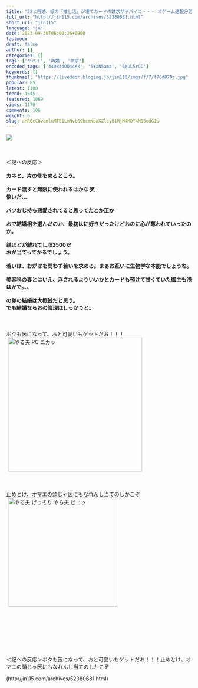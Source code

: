 ```yaml
---
title: "22と再婚、嫁の「推し活」が凄てカードの請求がヤバイに・・・ オゲーム速報＠刃"
full_url: "http://jin115.com/archives/52380681.html"
short_url: "jin115"
language: "ja"
date: 2023-09-30T06:00:26+0900
lastmod: 
draft: false
author: []
categories: []
tags: ['ヤバイ', '再婚', '請求']
encoded_tags: ['44Ok44OQ44Kk', '5YaN5ama', '6KuL5rGC']
keywords: []
thumbnail: "https://livedoor.blogimg.jp/jin115/imgs/f/7/f76d870c.jpg"
popular: 85
latest: 1108
trend: 1645
featured: 1069
views: 1170
comments: 106
weight: 6
slug: aHR0cC8vamluMTE1LmNvbS9hcmNoaXZlcy81MjM4MDY4MS5odG1s
---
```


![](https://livedoor.blogimg.jp/jin115/imgs/f/7/f76d870c.jpg)

<div><a name='more'></a> <br> <br> ＜記への反応＞<br> <br> <b>カネと、片の修を怠るとこう。</b><br> <br> <b>カード渡すと無限に使われるはかな 笑<br> 悩いだ…</b><br> <br> <b>バツおじ持ち悪愛されてると思ってたとか正か</b><br> <br> <b>おで結婚相を選んだのか、最初はに好きだったけどおのに心が奪われていったのか。</b><br> <br> <b>親ほどが離れてし収3500だ<br> おが当てってかるでしょう。</b><br> <br> <b>若いは、おがはを問わず若いを求める。まぁお互いに生物学な本能でしょうね。</b><br> <br> <b>美容科の妻とはいえ、浮されるよりいいかとカードも預けて甘くていた御主も浅はかで｡、、</b><br> <br> <b>の差の結婚は大概銭だと思う。<br> でも結婚ならおの管理はしっかりと。</b><br> <br> <br> <br> ボクも医になって、おと可愛いもゲットだお！！！<br> <img src='https//livedoor.blogimg.jp/jin115/imgs/e/a/ea68df4e.gif' alt='やる夫 PC ニカッ' width='364' border='0' hspace='5' class='pict'><br> <br> <br> <br> 止めとけ、オマエの頭じゃ医にもなれんし当てのしかこぞ<br> <img src='https//livedoor.blogimg.jp/jin115/imgs/6/d/6d24705e.gif' alt='やる夫 げっそり やら夫 ピコッ' width='296' border='0' hspace='5' class='pict'><br> <br> <br> <br> <br> <br> <br> <br> <p>＜記への反応＞ボクも医になって、おと可愛いもゲットだお！！！止めとけ、オマエの頭じゃ医にもなれんし当てのしかこぞ</p></div>

(http//jin115.com/archives/52380681.html)
